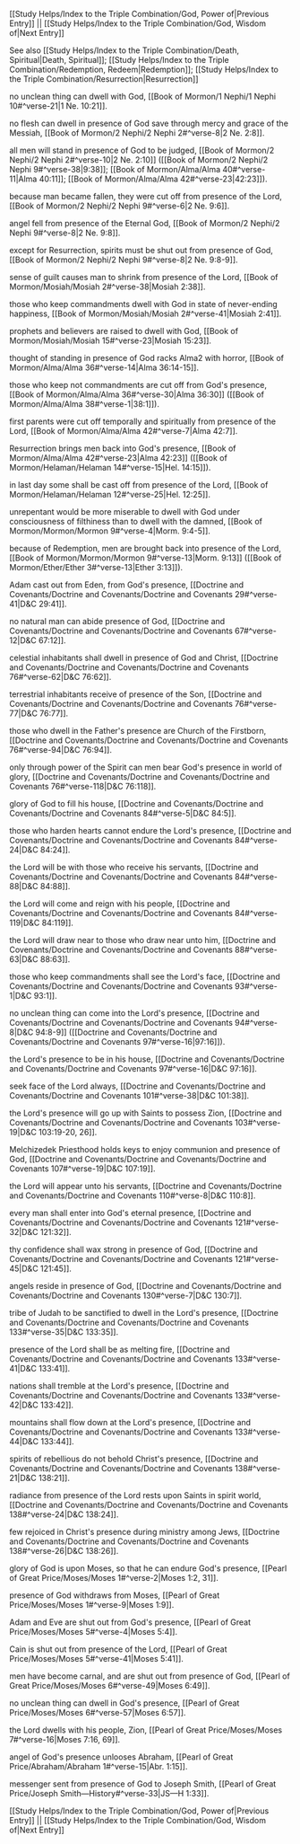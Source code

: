 [[Study Helps/Index to the Triple Combination/God, Power of|Previous Entry]]  ||  [[Study Helps/Index to the Triple Combination/God, Wisdom of|Next Entry]]

 See also [[Study Helps/Index to the Triple Combination/Death, Spiritual|Death, Spiritual]]; [[Study Helps/Index to the Triple Combination/Redemption, Redeem|Redemption]]; [[Study Helps/Index to the Triple Combination/Resurrection|Resurrection]]

 no unclean thing can dwell with God, [[Book of Mormon/1 Nephi/1 Nephi 10#^verse-21|1 Ne. 10:21]].

 no flesh can dwell in presence of God save through mercy and grace of the Messiah, [[Book of Mormon/2 Nephi/2 Nephi 2#^verse-8|2 Ne. 2:8]].

 all men will stand in presence of God to be judged, [[Book of Mormon/2 Nephi/2 Nephi 2#^verse-10|2 Ne. 2:10]] ([[Book of Mormon/2 Nephi/2 Nephi 9#^verse-38|9:38]]; [[Book of Mormon/Alma/Alma 40#^verse-11|Alma 40:11]]; [[Book of Mormon/Alma/Alma 42#^verse-23|42:23]]).

 because man became fallen, they were cut off from presence of the Lord, [[Book of Mormon/2 Nephi/2 Nephi 9#^verse-6|2 Ne. 9:6]].

 angel fell from presence of the Eternal God, [[Book of Mormon/2 Nephi/2 Nephi 9#^verse-8|2 Ne. 9:8]].

 except for Resurrection, spirits must be shut out from presence of God, [[Book of Mormon/2 Nephi/2 Nephi 9#^verse-8|2 Ne. 9:8-9]].

 sense of guilt causes man to shrink from presence of the Lord, [[Book of Mormon/Mosiah/Mosiah 2#^verse-38|Mosiah 2:38]].

 those who keep commandments dwell with God in state of never-ending happiness, [[Book of Mormon/Mosiah/Mosiah 2#^verse-41|Mosiah 2:41]].

 prophets and believers are raised to dwell with God, [[Book of Mormon/Mosiah/Mosiah 15#^verse-23|Mosiah 15:23]].

 thought of standing in presence of God racks Alma2 with horror, [[Book of Mormon/Alma/Alma 36#^verse-14|Alma 36:14-15]].

 those who keep not commandments are cut off from God's presence, [[Book of Mormon/Alma/Alma 36#^verse-30|Alma 36:30]] ([[Book of Mormon/Alma/Alma 38#^verse-1|38:1]]).

 first parents were cut off temporally and spiritually from presence of the Lord, [[Book of Mormon/Alma/Alma 42#^verse-7|Alma 42:7]].

 Resurrection brings men back into God's presence, [[Book of Mormon/Alma/Alma 42#^verse-23|Alma 42:23]] ([[Book of Mormon/Helaman/Helaman 14#^verse-15|Hel. 14:15]]).

 in last day some shall be cast off from presence of the Lord, [[Book of Mormon/Helaman/Helaman 12#^verse-25|Hel. 12:25]].

 unrepentant would be more miserable to dwell with God under consciousness of filthiness than to dwell with the damned, [[Book of Mormon/Mormon/Mormon 9#^verse-4|Morm. 9:4-5]].

 because of Redemption, men are brought back into presence of the Lord, [[Book of Mormon/Mormon/Mormon 9#^verse-13|Morm. 9:13]] ([[Book of Mormon/Ether/Ether 3#^verse-13|Ether 3:13]]).

 Adam cast out from Eden, from God's presence, [[Doctrine and Covenants/Doctrine and Covenants/Doctrine and Covenants 29#^verse-41|D&C 29:41]].

 no natural man can abide presence of God, [[Doctrine and Covenants/Doctrine and Covenants/Doctrine and Covenants 67#^verse-12|D&C 67:12]].

 celestial inhabitants shall dwell in presence of God and Christ, [[Doctrine and Covenants/Doctrine and Covenants/Doctrine and Covenants 76#^verse-62|D&C 76:62]].

 terrestrial inhabitants receive of presence of the Son, [[Doctrine and Covenants/Doctrine and Covenants/Doctrine and Covenants 76#^verse-77|D&C 76:77]].

 those who dwell in the Father's presence are Church of the Firstborn, [[Doctrine and Covenants/Doctrine and Covenants/Doctrine and Covenants 76#^verse-94|D&C 76:94]].

 only through power of the Spirit can men bear God's presence in world of glory, [[Doctrine and Covenants/Doctrine and Covenants/Doctrine and Covenants 76#^verse-118|D&C 76:118]].

 glory of God to fill his house, [[Doctrine and Covenants/Doctrine and Covenants/Doctrine and Covenants 84#^verse-5|D&C 84:5]].

 those who harden hearts cannot endure the Lord's presence, [[Doctrine and Covenants/Doctrine and Covenants/Doctrine and Covenants 84#^verse-24|D&C 84:24]].

 the Lord will be with those who receive his servants, [[Doctrine and Covenants/Doctrine and Covenants/Doctrine and Covenants 84#^verse-88|D&C 84:88]].

 the Lord will come and reign with his people, [[Doctrine and Covenants/Doctrine and Covenants/Doctrine and Covenants 84#^verse-119|D&C 84:119]].

 the Lord will draw near to those who draw near unto him, [[Doctrine and Covenants/Doctrine and Covenants/Doctrine and Covenants 88#^verse-63|D&C 88:63]].

 those who keep commandments shall see the Lord's face, [[Doctrine and Covenants/Doctrine and Covenants/Doctrine and Covenants 93#^verse-1|D&C 93:1]].

 no unclean thing can come into the Lord's presence, [[Doctrine and Covenants/Doctrine and Covenants/Doctrine and Covenants 94#^verse-8|D&C 94:8-9]] ([[Doctrine and Covenants/Doctrine and Covenants/Doctrine and Covenants 97#^verse-16|97:16]]).

 the Lord's presence to be in his house, [[Doctrine and Covenants/Doctrine and Covenants/Doctrine and Covenants 97#^verse-16|D&C 97:16]].

 seek face of the Lord always, [[Doctrine and Covenants/Doctrine and Covenants/Doctrine and Covenants 101#^verse-38|D&C 101:38]].

 the Lord's presence will go up with Saints to possess Zion, [[Doctrine and Covenants/Doctrine and Covenants/Doctrine and Covenants 103#^verse-19|D&C 103:19-20, 26]].

 Melchizedek Priesthood holds keys to enjoy communion and presence of God, [[Doctrine and Covenants/Doctrine and Covenants/Doctrine and Covenants 107#^verse-19|D&C 107:19]].

 the Lord will appear unto his servants, [[Doctrine and Covenants/Doctrine and Covenants/Doctrine and Covenants 110#^verse-8|D&C 110:8]].

 every man shall enter into God's eternal presence, [[Doctrine and Covenants/Doctrine and Covenants/Doctrine and Covenants 121#^verse-32|D&C 121:32]].

 thy confidence shall wax strong in presence of God, [[Doctrine and Covenants/Doctrine and Covenants/Doctrine and Covenants 121#^verse-45|D&C 121:45]].

 angels reside in presence of God, [[Doctrine and Covenants/Doctrine and Covenants/Doctrine and Covenants 130#^verse-7|D&C 130:7]].

 tribe of Judah to be sanctified to dwell in the Lord's presence, [[Doctrine and Covenants/Doctrine and Covenants/Doctrine and Covenants 133#^verse-35|D&C 133:35]].

 presence of the Lord shall be as melting fire, [[Doctrine and Covenants/Doctrine and Covenants/Doctrine and Covenants 133#^verse-41|D&C 133:41]].

 nations shall tremble at the Lord's presence, [[Doctrine and Covenants/Doctrine and Covenants/Doctrine and Covenants 133#^verse-42|D&C 133:42]].

 mountains shall flow down at the Lord's presence, [[Doctrine and Covenants/Doctrine and Covenants/Doctrine and Covenants 133#^verse-44|D&C 133:44]].

 spirits of rebellious do not behold Christ's presence, [[Doctrine and Covenants/Doctrine and Covenants/Doctrine and Covenants 138#^verse-21|D&C 138:21]].

 radiance from presence of the Lord rests upon Saints in spirit world, [[Doctrine and Covenants/Doctrine and Covenants/Doctrine and Covenants 138#^verse-24|D&C 138:24]].

 few rejoiced in Christ's presence during ministry among Jews, [[Doctrine and Covenants/Doctrine and Covenants/Doctrine and Covenants 138#^verse-26|D&C 138:26]].

 glory of God is upon Moses, so that he can endure God's presence, [[Pearl of Great Price/Moses/Moses 1#^verse-2|Moses 1:2, 31]].

 presence of God withdraws from Moses, [[Pearl of Great Price/Moses/Moses 1#^verse-9|Moses 1:9]].

 Adam and Eve are shut out from God's presence, [[Pearl of Great Price/Moses/Moses 5#^verse-4|Moses 5:4]].

 Cain is shut out from presence of the Lord, [[Pearl of Great Price/Moses/Moses 5#^verse-41|Moses 5:41]].

 men have become carnal, and are shut out from presence of God, [[Pearl of Great Price/Moses/Moses 6#^verse-49|Moses 6:49]].

 no unclean thing can dwell in God's presence, [[Pearl of Great Price/Moses/Moses 6#^verse-57|Moses 6:57]].

 the Lord dwells with his people, Zion, [[Pearl of Great Price/Moses/Moses 7#^verse-16|Moses 7:16, 69]].

 angel of God's presence unlooses Abraham, [[Pearl of Great Price/Abraham/Abraham 1#^verse-15|Abr. 1:15]].

 messenger sent from presence of God to Joseph Smith, [[Pearl of Great Price/Joseph Smith—History#^verse-33|JS—H 1:33]].

[[Study Helps/Index to the Triple Combination/God, Power of|Previous Entry]]  ||  [[Study Helps/Index to the Triple Combination/God, Wisdom of|Next Entry]]